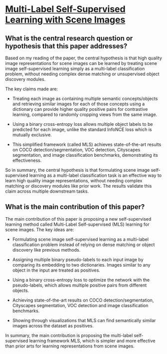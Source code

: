 # [Multi-Label Self-Supervised Learning with Scene Images](https://arxiv.org/abs/2308.03286)

## What is the central research question or hypothesis that this paper addresses?

 Based on my reading of the paper, the central hypothesis is that high quality image representations for scene images can be learned by treating scene image self-supervised learning simply as a multi-label classification problem, without needing complex dense matching or unsupervised object discovery modules. 

The key claims made are:

- Treating each image as containing multiple semantic concepts/objects and retrieving similar images for each of those concepts using a dictionary can provide higher quality positive pairs for contrastive learning, compared to randomly cropping views from the same image. 

- Using a binary cross-entropy loss allows multiple object labels to be predicted for each image, unlike the standard InfoNCE loss which is mutually exclusive.

- This simplified framework (called MLS) achieves state-of-the-art results on COCO detection/segmentation, VOC detection, Cityscapes segmentation, and image classification benchmarks, demonstrating its effectiveness.

So in summary, the central hypothesis is that formulating scene image self-supervised learning as a multi-label classification task is an effective way to learn high quality image representations, without needing complex matching or discovery modules like prior work. The results validate this claim across multiple downstream tasks.


## What is the main contribution of this paper?

 The main contribution of this paper is proposing a new self-supervised learning method called Multi-Label Self-supervised (MLS) learning for scene images. The key ideas are:

- Formulating scene image self-supervised learning as a multi-label classification problem instead of relying on dense matching or object discovery like previous methods. 

- Assigning multiple binary pseudo-labels to each input image by comparing its embedding to two dictionaries. Images similar to any object in the input are treated as positives. 

- Using a binary cross-entropy loss to optimize the network with the pseudo-labels, which allows multiple positive pairs from different objects.

- Achieving state-of-the-art results on COCO detection/segmentation, Cityscapes segmentation, VOC detection and image classification benchmarks.

- Showing through visualizations that MLS can find semantically similar images across the dataset as positives.

In summary, the main contribution is proposing the multi-label self-supervised learning framework MLS, which is simpler and more effective than prior arts for learning representations from scene images.
